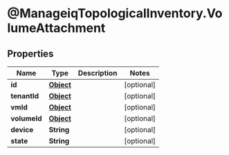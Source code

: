 # @ManageiqTopologicalInventory.VolumeAttachment

## Properties
Name | Type | Description | Notes
------------ | ------------- | ------------- | -------------
**id** | [**Object**](.md) |  | [optional] 
**tenantId** | [**Object**](.md) |  | [optional] 
**vmId** | [**Object**](.md) |  | [optional] 
**volumeId** | [**Object**](.md) |  | [optional] 
**device** | **String** |  | [optional] 
**state** | **String** |  | [optional] 


